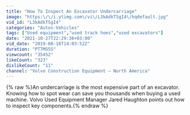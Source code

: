 ```yaml
---
title: "How To Inspect An Excavator Undercarriage"
image: "https:\/\/i.ytimg.com\/vi\/L3kAdkTSgI4\/hqdefault.jpg"
vid_id: "L3kAdkTSgI4"
categories: "Autos-Vehicles"
tags: ["Used equipment","used track hoes","used excavators"]
date: "2021-10-27T22:29:36+03:00"
vid_date: "2019-08-16T14:03:52Z"
duration: "PT7M55S"
viewcount: "35452"
likeCount: "323"
dislikeCount: "11"
channel: "Volvo Construction Equipment – North America"
---
```

{% raw %}An undercarriage  is the most expensive part of an excavator. Knowing how to spot wear can save you thousands when buying a used machine. Volvo Used Equipment Manager Jared Haughton points out how to inspect key components.{% endraw %}
